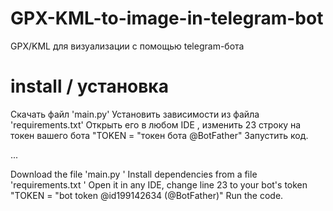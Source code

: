 # GPX-KML-to-image-in-telegram-bot
GPX/KML для визуализации с помощью telegram-бота

# install / установка
Скачать файл 'main.py'
Установить зависимости из файла 'requirements.txt'
Открыть его в любом IDE , изменить 23 строку на токен вашего бота
"TOKEN = "токен бота @BotFather"
Запустить код.

...

Download the file 'main.py '
Install dependencies from a file 'requirements.txt '
Open it in any IDE, change line 23 to your bot's token
"TOKEN = "bot token @id199142634 (@BotFather)"
Run the code.
